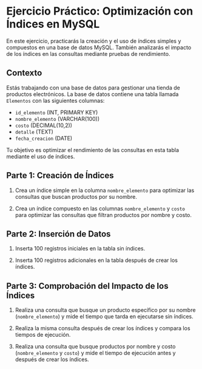 
# Ejercicio Práctico: Optimización con Índices en MySQL

En este ejercicio, practicarás la creación y el uso de índices simples y compuestos en una base de datos MySQL. También analizarás el impacto de los índices en las consultas mediante pruebas de rendimiento.

## Contexto

Estás trabajando con una base de datos para gestionar una tienda de productos electrónicos. La base de datos contiene una tabla llamada `Elementos` con las siguientes columnas:

- `id_elemento` (INT, PRIMARY KEY)
- `nombre_elemento` (VARCHAR(100))
- `costo` (DECIMAL(10,2))
- `detalle` (TEXT)
- `fecha_creacion` (DATE)

Tu objetivo es optimizar el rendimiento de las consultas en esta tabla mediante el uso de índices.

## Parte 1: Creación de Índices

1. Crea un índice simple en la columna `nombre_elemento` para optimizar las consultas que buscan productos por su nombre.

2. Crea un índice compuesto en las columnas `nombre_elemento` y `costo` para optimizar las consultas que filtran productos por nombre y costo.

## Parte 2: Inserción de Datos

1. Inserta 100 registros iniciales en la tabla sin índices.

2. Inserta 100 registros adicionales en la tabla después de crear los índices.

## Parte 3: Comprobación del Impacto de los Índices

1. Realiza una consulta que busque un producto específico por su nombre (`nombre_elemento`) y mide el tiempo que tarda en ejecutarse sin índices.

2. Realiza la misma consulta después de crear los índices y compara los tiempos de ejecución.

3. Realiza una consulta que busque productos por nombre y costo (`nombre_elemento` y `costo`) y mide el tiempo de ejecución antes y después de crear los índices.

